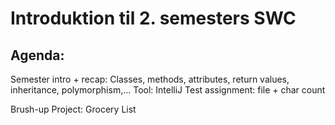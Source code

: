 # Introduktion til 2. semesters SWC
## Agenda:

Semester intro + recap: Classes, methods, attributes, return values, inheritance, polymorphism,…
Tool: IntelliJ
Test assignment: file + char count

Brush-up Project: Grocery List
